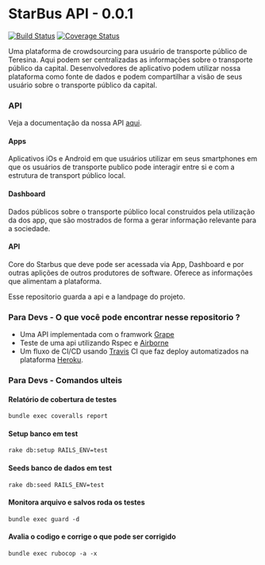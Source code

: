 # StarBus API - 0.0.1
[![Build Status](https://travis-ci.org/t00lmaker/starbus-v2.svg?branch=master)](https://travis-ci.org/t00lmaker/starbus-v2)
[![Coverage Status](https://coveralls.io/repos/github/t00lmaker/starbus-v2/badge.svg?branch=master)](https://coveralls.io/github/t00lmaker/starbus-v2?branch=master)

Uma plataforma de crowdsourcing para usuário de transporte público de Teresina. Aqui podem ser centralizadas as informações sobre o 
transporte público da capital. Desenvolvedores de aplicativo podem utilizar nossa plataforma como fonte de dados e podem compartilhar
a visão de seus usuário sobre o transporte público da capital. 

### API

Veja a documentação da nossa API [aqui](https://documenter.getpostman.com/view/593922/Szf52UVe). 

#### Apps
  Aplicativos iOs e Android em que usuários utilizar em seus smartphones em que
  os usuários de transporte publico pode interagir entre si e com a estrutura
  de transport público local.  

#### Dashboard
  Dados públicos sobre o transporte público local construidos pela utilização da
  dos app, que são mostrados de forma a gerar informação relevante para a sociedade.

#### API
  Core do Starbus que deve pode ser acessada via App, Dashboard e por outras aplições de
  outros produtores de software. Oferece as informações que alimentam a plataforma.  

Esse repositorio guarda a api e a landpage do projeto.

### Para Devs - O que você pode encontrar nesse repositorio ?

 * Uma API implementada com o framwork [Grape](http://www.ruby-grape.org)
 * Teste de uma api utilizando Rspec e [Airborne](https://github.com/brooklynDev/airborne)
 * Um fluxo de CI/CD usando [Travis](https://travis-ci.org/) CI que faz deploy automatizados na plataforma [Heroku](https://www.heroku.com/).  

### Para Devs - Comandos ulteis


#### Relatório de cobertura de testes
```
bundle exec coveralls report
```
#### Setup banco em test
```
rake db:setup RAILS_ENV=test
```
#### Seeds banco de dados em test
```
rake db:seed RAILS_ENV=test
```
#### Monitora arquivo e salvos roda os testes
```
bundle exec guard -d  
```
#### Avalia o codigo e corrige o que pode ser corrigido
```
bundle exec rubocop -a -x
```